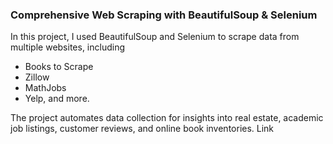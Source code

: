 <h3> Comprehensive Web Scraping with BeautifulSoup & Selenium </h3> 
In this project, I used BeautifulSoup and Selenium to scrape data from multiple websites, including  
<ul>
  <li> Books to Scrape</li>
  <li> Zillow</li>
  <li> MathJobs</li>
  <li> Yelp, and more.</li>
</ul>

The project automates data collection for insights into real estate, academic job listings, customer reviews, and online book inventories. Link
